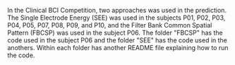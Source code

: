 In the Clinical BCI Competition, two approaches was used in the prediction.
The Single Electrode Energy (SEE) was used in the subjects P01, P02, P03, P04, P05, P07, P08, P09, and P10, and the Filter Bank Common Spatial Pattern (FBCSP) was used in the subject P06.
The folder "FBCSP" has the code used in the subject P06 and the folder "SEE" has the code used in the anothers.
Within each folder has another README file explaining how to run the code.
